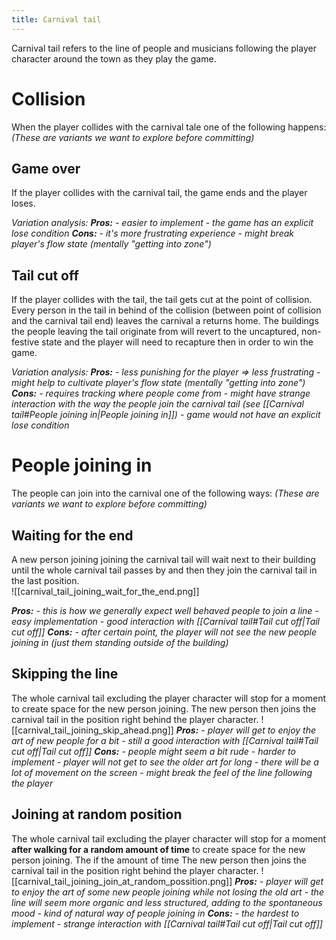 ```yaml
---
title: Carnival tail
---
```

Carnival tail refers to the line of people and musicians following the player character around the town as they play the game. 

# Collision
When the player collides with the carnival tale one of the following happens: 
*(These are variants we want to explore before committing)*

## Game over
If the player collides with the carnival tail, the game ends and the player loses.

*Variation analysis:*
***Pros:*** 
*- easier to implement*
*- the game has an explicit lose condition*
***Cons:***
*- it's more frustrating experience*
*- might break player's flow state (mentally "getting into zone")*
## Tail cut off
If the player collides with the tail, the tail gets cut at the point of collision. Every person in the tail in behind of the collision (between point of collision and the carnival tail end) leaves the carnival a returns home. The buildings the people leaving the tail originate from will revert to the uncaptured, non-festive state and the player will need to recapture then in order to win the game. 

*Variation analysis:*
***Pros:*** 
*- less punishing for the player => less frustrating*
*- might help to cultivate player's flow state (mentally "getting into zone")* 
***Cons:***
*- requires tracking where people come from*
*- might have strange interaction with the way the people join the carnival tail (see [[Carnival tail#People joining in|People joining in]])*
*- game would not have an explicit lose condition*
# People joining in 
The people can join into the carnival one of the following ways: 
*(These are variants we want to explore before committing)*
## Waiting for the end
A new person joining joining the carnival tail will wait next to their building until the whole carnival tail passes by and then they join the carnival tail in the last position.  
![[carnival_tail_joining_wait_for_the_end.png]]

***Pros:*** 
*- this is how we generally expect well behaved people to join a line*
*- easy implementation*
*- good interaction with [[Carnival tail#Tail cut off|Tail cut off]]*
***Cons:***
*- after certain point, the player will not see the new people joining in (just them standing outside of the building)*
## Skipping the line
The whole carnival tail excluding the player character will stop for a moment to create space for the new person joining. The new person then joins the carnival tail in the position right behind the player character.
![[carnival_tail_joining_skip_ahead.png]]
***Pros:*** 
*- player will get to enjoy the art of new people for a bit*
*- still a good interaction with [[Carnival tail#Tail cut off|Tail cut off]]*
***Cons:***
*- people might seem a bit rude*
*- harder to implement*
*- player will not get to see the older art for long*
*- there will be a lot of movement on the screen*
*- might break the feel of the line following the player*

## Joining at random position
The whole carnival tail excluding the player character will stop for a moment **after walking for a random amount of time** to create space for the new person joining. The if the amount of time The new person then joins the carnival tail in the position right behind the player character.
![[carnival_tail_joining_join_at_random_possition.png]]
***Pros:*** 
*- player will get to enjoy the art of some new people joining while not losing the old art*
*- the line will seem more organic and less structured, adding to the spontaneous mood*
*- kind of natural way of people joining in*
***Cons:***
*- the hardest to implement*
*- strange interaction with [[Carnival tail#Tail cut off|Tail cut off]]*
